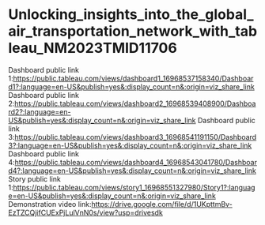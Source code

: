 # Unlocking_insights_into_the_global_air_transportation_network_with_tableau_NM2023TMID11706
Dashboard public link 1:https://public.tableau.com/views/dashboard1_16968537158340/Dashboard1?:language=en-US&publish=yes&:display_count=n&:origin=viz_share_link
Dashboard public link 2:https://public.tableau.com/views/dashboard2_16968539408900/Dashboard2?:language=en-US&publish=yes&:display_count=n&:origin=viz_share_link
Dashboard public link 3:https://public.tableau.com/views/dashboard3_16968541191150/Dashboard3?:language=en-US&publish=yes&:display_count=n&:origin=viz_share_link
Dashboard public link 4:https://public.tableau.com/views/dashboard4_16968543041780/Dashboard4?:language=en-US&publish=yes&:display_count=n&:origin=viz_share_link
Story public link 1:https://public.tableau.com/views/story1_16968551327980/Story1?:language=en-US&publish=yes&:display_count=n&:origin=viz_share_link
Demonstration video link:https://drive.google.com/file/d/1UKpttmBv-EzTZCQjifCUExPjLulVnN0s/view?usp=drivesdk
